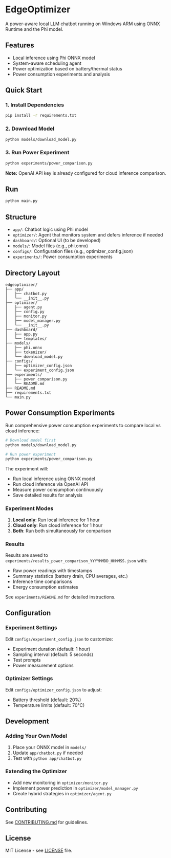 # EdgeOptimizer
A power-aware local LLM chatbot running on Windows ARM using ONNX Runtime and the Phi model.

## Features
- Local inference using Phi ONNX model
- System-aware scheduling agent
- Power optimization based on battery/thermal status
- Power consumption experiments and analysis

## Quick Start

### 1. Install Dependencies
```bash
pip install -r requirements.txt
```

### 2. Download Model
```bash
python models/download_model.py
```

### 3. Run Power Experiment
```bash
python experiments/power_comparison.py
```

**Note:** OpenAI API key is already configured for cloud inference comparison.

## Run
```bash
python main.py
```

## Structure
- `app/`: Chatbot logic using Phi model
- `optimizer/`: Agent that monitors system and defers inference if needed
- `dashboard/`: Optional UI (to be developed)
- `models/`: Model files (e.g., phi.onnx)
- `configs/`: Configuration files (e.g., optimizer_config.json)
- `experiments/`: Power consumption experiments

## Directory Layout
```
edgeoptimizer/
├── app/
│   ├── chatbot.py
│   └── __init__.py
├── optimizer/
│   ├── agent.py
│   ├── config.py
│   ├── monitor.py
│   ├── model_manager.py
│   └── __init__.py
├── dashboard/
│   ├── app.py
│   └── templates/
├── models/
│   ├── phi.onnx
│   ├── tokenizer/
│   └── download_model.py
├── configs/
│   ├── optimizer_config.json
│   └── experiment_config.json
├── experiments/
│   ├── power_comparison.py
│   └── README.md
├── README.md
├── requirements.txt
└── main.py
```

## Power Consumption Experiments

Run comprehensive power consumption experiments to compare local vs cloud inference:

```bash
# Download model first
python models/download_model.py

# Run power experiment
python experiments/power_comparison.py
```

The experiment will:
- Run local inference using ONNX model
- Run cloud inference via OpenAI API
- Measure power consumption continuously
- Save detailed results for analysis

### Experiment Modes
1. **Local only**: Run local inference for 1 hour
2. **Cloud only**: Run cloud inference for 1 hour  
3. **Both**: Run both simultaneously for comparison

### Results
Results are saved to `experiments/results_power_comparison_YYYYMMDD_HHMMSS.json` with:
- Raw power readings with timestamps
- Summary statistics (battery drain, CPU averages, etc.)
- Inference time comparisons
- Energy consumption estimates

See `experiments/README.md` for detailed instructions.

## Configuration

### Experiment Settings
Edit `configs/experiment_config.json` to customize:
- Experiment duration (default: 1 hour)
- Sampling interval (default: 5 seconds)
- Test prompts
- Power measurement options

### Optimizer Settings
Edit `configs/optimizer_config.json` to adjust:
- Battery threshold (default: 20%)
- Temperature limits (default: 70°C)

## Development

### Adding Your Own Model
1. Place your ONNX model in `models/`
2. Update `app/chatbot.py` if needed
3. Test with `python app/chatbot.py`

### Extending the Optimizer
- Add new monitoring in `optimizer/monitor.py`
- Implement power prediction in `optimizer/model_manager.py`
- Create hybrid strategies in `optimizer/agent.py`

## Contributing
See [CONTRIBUTING.md](CONTRIBUTING.md) for guidelines.

## License
MIT License - see [LICENSE](LICENSE) file.
